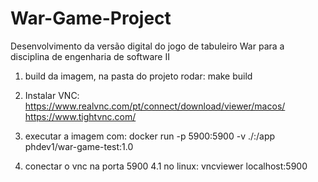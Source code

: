 # War-Game-Project
Desenvolvimento da versão digital do jogo de tabuleiro War para a disciplina de engenharia de software II

1. build da imagem, na pasta do projeto rodar:
make build

2. Instalar VNC:
https://www.realvnc.com/pt/connect/download/viewer/macos/
https://www.tightvnc.com/

3. executar a imagem com:
docker run -p 5900:5900 -v ./:/app phdev1/war-game-test:1.0

4. conectar o vnc na porta 5900
4.1 no linux:
vncviewer localhost:5900